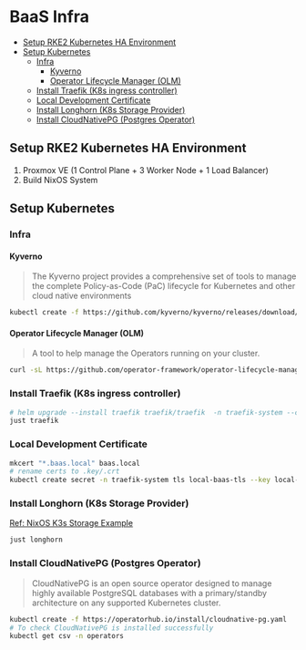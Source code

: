 # BaaS Infra

<!-- toc -->

- [Setup RKE2 Kubernetes HA Environment](#setup-rke2-kubernetes-ha-environment)
- [Setup Kubernetes](#setup-kubernetes)
  * [Infra](#infra)
    + [Kyverno](#kyverno)
    + [Operator Lifecycle Manager (OLM)](#operator-lifecycle-manager-olm)
  * [Install Traefik (K8s ingress controller)](#install-traefik-k8s-ingress-controller)
  * [Local Development Certificate](#local-development-certificate)
  * [Install Longhorn (K8s Storage Provider)](#install-longhorn-k8s-storage-provider)
  * [Install CloudNativePG (Postgres Operator)](#install-cloudnativepg-postgres-operator)

<!-- tocstop -->

## Setup RKE2 Kubernetes HA Environment

1. Proxmox VE (1 Control Plane + 3 Worker Node + 1 Load Balancer)
2. Build NixOS System

## Setup Kubernetes

### Infra

#### Kyverno

> The Kyverno project provides a comprehensive set of tools to manage the complete Policy-as-Code (PaC) lifecycle for Kubernetes and other cloud native environments

```bash
kubectl create -f https://github.com/kyverno/kyverno/releases/download/v1.13.0/install.yaml
```

#### Operator Lifecycle Manager (OLM)

> A tool to help manage the Operators running on your cluster.

```bash
curl -sL https://github.com/operator-framework/operator-lifecycle-manager/releases/download/v0.32.0/install.sh | bash -s v0.32.0
```

### Install Traefik (K8s ingress controller)

```bash
# helm upgrade --install traefik traefik/traefik  -n traefik-system --create-namespace --values ./traefik/values.yml
just traefik
```

### Local Development Certificate

```bash
mkcert "*.baas.local" baas.local
# rename certs to .key/.crt
kubectl create secret -n traefik-system tls local-baas-tls --key local-baas.key --cert local-baas.crt
```

### Install Longhorn (K8s Storage Provider)

[Ref: NixOS K3s Storage Example](https://github.com/NixOS/nixpkgs/blob/master/pkgs/applications/networking/cluster/k3s/docs/examples/STORAGE.md)

```bash
just longhorn
```

### Install CloudNativePG (Postgres Operator)

> CloudNativePG is an open source operator designed to manage highly available PostgreSQL databases with a primary/standby architecture on any supported Kubernetes cluster.

```bash
kubectl create -f https://operatorhub.io/install/cloudnative-pg.yaml
# To check CloudNativePG is installed successfully
kubectl get csv -n operators
```
